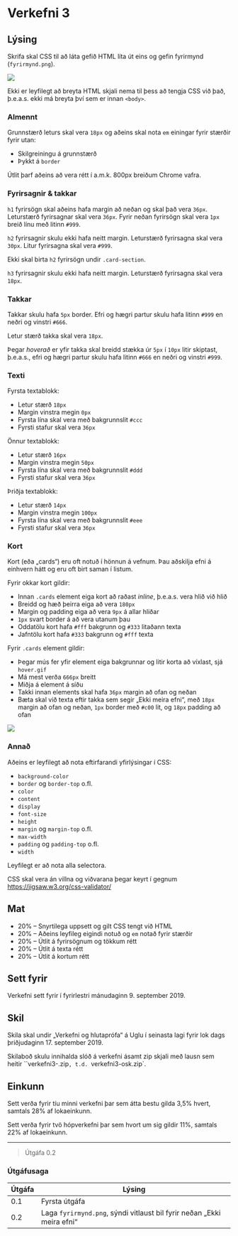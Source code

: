 # Verkefni 3

## Lýsing

Skrifa skal CSS til að láta gefið HTML líta út eins og gefin fyrirmynd (`fyrirmynd.png`).

![](fyrirmynd.png)

Ekki er leyfilegt að breyta HTML skjali nema til þess að tengja CSS við það, þ.e.a.s. ekki má breyta því sem er innan `<body>`.

### Almennt

Grunnstærð leturs skal vera `18px` og aðeins skal nota `em` einingar fyrir stærðir fyrir utan:

* Skilgreiningu á grunnstærð
* Þykkt á `border`

Útlit þarf aðeins að vera rétt í a.m.k. 800px breiðum Chrome vafra.

### Fyrirsagnir & takkar

`h1` fyrirsögn skal aðeins hafa margin að neðan og skal það vera `36px`. Leturstærð fyrirsagnar skal vera `36px`. Fyrir neðan fyrirsögn skal vera `1px` breið línu með litinn `#999`.

`h2` fyrirsagnir skulu ekki hafa neitt margin. Leturstærð fyrirsagna skal vera `30px`. Litur fyrirsagna skal vera `#999`.

Ekki skal birta `h2` fyrirsögn undir `.card-section`.

`h3` fyrirsagnir skulu ekki hafa neitt margin. Leturstærð fyrirsagna skal vera `18px`.

### Takkar

Takkar skulu hafa `5px` border. Efri og hægri partur skulu hafa litinn `#999` en neðri og vinstri `#666`.

Letur stærð takka skal vera `18px`.

Þegar _hoverað_ er yfir takka skal breidd stækka úr `5px` í `10px` litir skiptast, þ.e.a.s., efri og hægri partur skulu hafa litinn `#666` en neðri og vinstri `#999`.

### Texti

Fyrsta textablokk:

* Letur stærð `18px`
* Margin vinstra megin `0px`
* Fyrsta lína skal vera með bakgrunnslit `#ccc`
* Fyrsti stafur skal vera `36px`

Önnur textablokk:

* Letur stærð `16px`
* Margin vinstra megin `50px`
* Fyrsta lína skal vera með bakgrunnslit `#ddd`
* Fyrsti stafur skal vera `36px`

Þriðja textablokk:

* Letur stærð `14px`
* Margin vinstra megin `100px`
* Fyrsta lína skal vera með bakgrunnslit `#eee`
* Fyrsti stafur skal vera `36px`

### Kort

Kort (eða „cards“) eru oft notuð í hönnun á vefnum. Þau aðskilja efni á einhvern hátt og eru oft birt saman í listum.

Fyrir okkar kort gildir:

* Innan `.cards` element eiga kort að raðast _inline_, þ.e.a.s. vera hlið við hlið
* Breidd og hæð þeirra eiga að vera `180px`
* Margin og padding eiga að vera `9px` á allar hliðar
* `1px` svart border á að vera utanum þau
* Oddatölu kort hafa `#fff` bakgrunn og `#333` litaðann texta
* Jafntölu kort hafa `#333` bakgrunn og `#fff` texta

Fyrir `.cards` element gildir:

* Þegar mús fer yfir element eiga bakgrunnar og litir korta að víxlast, sjá `hover.gif`
* Má mest verða `666px` breitt
* Miðja á element á síðu
* Takki innan elements skal hafa `36px` margin að ofan og neðan
* Bæta skal við texta eftir takka sem segir „Ekki meira efni“, með `18px` margin að ofan og neðan, `1px` border með `#c00` lit, og `18px` padding að ofan

![](hover.gif)

### Annað

Aðeins er leyfilegt að nota eftirfarandi yfirlýsingar í CSS:

* `background-color`
* `border` og `border-top` o.fl.
* `color`
* `content`
* `display`
* `font-size`
* `height`
* `margin` og `margin-top` o.fl.
* `max-width`
* `padding` og `padding-top` o.fl.
* `width`

Leyfilegt er að nota alla selectora.

CSS skal vera án villna og viðvarana þegar keyrt í gegnum https://jigsaw.w3.org/css-validator/

## Mat

* 20% – Snyrtilega uppsett og gilt CSS tengt við HTML
* 20% – Aðeins leyfileg eigindi notuð og `em` notað fyrir stærðir
* 20% – Útlit á fyrirsögnum og tökkum rétt
* 20% – Útlit á texta rétt
* 20% – Útlit á kortum rétt

## Sett fyrir

Verkefni sett fyrir í fyrirlestri mánudaginn 9. september 2019.

## Skil

Skila skal undir „Verkefni og hlutaprófa“ á Uglu í seinasta lagi fyrir lok dags þriðjudaginn 17. september 2019.

Skilaboð skulu innihalda slóð á verkefni ásamt zip skjali með lausn sem heitir ``verkefni3-<notendanafn>.zip`, t.d. `verkefni3-osk.zip`.

## Einkunn

Sett verða fyrir tíu minni verkefni þar sem átta bestu gilda 3,5% hvert, samtals 28% af lokaeinkunn.

Sett verða fyrir tvö hópverkefni þar sem hvort um sig gildir 11%, samtals 22% af lokaeinkunn.

---

> Útgáfa 0.2

### Útgáfusaga

| Útgáfa | Lýsing                                                                 |
|--------|------------------------------------------------------------------------|
| 0.1    | Fyrsta útgáfa                                                          |
| 0.2    | Laga `fyrirmynd.png`, sýndi vitlaust bil fyrir neðan „Ekki meira efni“ |

